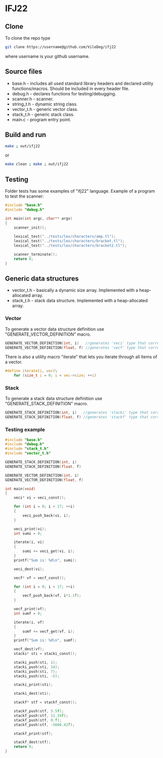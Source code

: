 # IFJ22
## Clone
To clone the repo type
```sh
git clone https://username@github.com/VileDeg/ifj22
```
where username is your github username.
## Source files
- base.h     - includes all used standard library headers and declared utility functions/macros. Should be included in every header file.
- debug.h    - declares functions for testing/debugging.
- scanner.h  - scanner.
- string_t.h - dynamic string class.
- vector_t.h - generic vector class.
- stack_t.h  - generic stack class.
- main.c     - program entry point.
## Build and run
```sh
make ; out/ifj22
```
or
```sh
make clean ; make ; out/ifj22
```
## Testing
Folder tests has some examples of "ifj22" language.
Example of a program to test the scanner:
```c
#include "base.h"
#include "debug.h"

int main(int argc, char** argv)
{
    scanner_init();
    
    lexical_test("../tests/lex/characters/amp.tl");
    lexical_test("../tests/lex/characters/bracket.tl");
    lexical_test("../tests/lex/characters/bracket2.tl");

    scanner_terminate();
    return 0;
}
```
## Generic data structures
- vector_t.h - basically a dynamic size array. Implemented with a heap-allocated array.
- stack_t.h - stack data structure. Implemented with a heap-allocated array.
### Vector
To generate a vector data structure definition use "GENERATE_VECTOR_DEFINITION" macro.
```c
GENERATE_VECTOR_DEFINITION(int, i)   //generates 'veci' type that corresponds to vector holding integer items.
GENERATE_VECTOR_DEFINITION(float, f) //generates 'vecf' type that corresponds to vector holding float items.
```
There is also a utility macro "iterate" that lets you iterate through all items of a vector.
```c
#define iterate(i, vec)\
    for (size_t i = 0; i < vec->size; ++i)
```
### Stack
To generate a stack data structure definition use "GENERATE_STACK_DEFINITION" macro.
```c
GENERATE_STACK_DEFINITION(int, i)   //generates 'stacki' type that corresponds to stack holding integer items.
GENERATE_STACK_DEFINITION(float, f) //generates 'stackf' type that corresponds to stack holding float items.
```
### Testing example
```c
#include "base.h"
#include "debug.h"
#include "stack_t.h"
#include "vector_t.h"

GENERATE_STACK_DEFINITION(int, i)
GENERATE_STACK_DEFINITION(float, f)

GENERATE_VECTOR_DEFINITION(int, i)
GENERATE_VECTOR_DEFINITION(float, f)

int main(void)
{
    veci* vi = veci_const();

    for (int i = 0; i < 17; ++i)
    {
        veci_push_back(vi, i);
    }

    veci_print(vi);
    int sumi = 0;

    iterate(i, vi)
    {
        sumi += veci_get(vi, i);
    }
    printf("Sum is: %d\n", sumi);

    veci_dest(vi);

    vecf* vf = vecf_const();

    for (int i = 0; i < 17; ++i)
    {
        vecf_push_back(vf, i*1.1f);
    }

    vecf_print(vf);
    int sumf = 0;

    iterate(i, vf)
    {
        sumf += vecf_get(vf, i);
    }
    printf("Sum is: %d\n", sumf);

    vecf_dest(vf);
    stacki* sti = stacki_const();

    stacki_push(sti, 1);
    stacki_push(sti, 14);
    stacki_push(sti, 7);
    stacki_push(sti, -5);

    stacki_print(sti);

    stacki_dest(sti);

    stackf* stf = stackf_const();

    stackf_push(stf, 5.5f);
    stackf_push(stf, 11.34f);
    stackf_push(stf, 0.f);
    stackf_push(stf, -5666.42f);

    stackf_print(stf);

    stackf_dest(stf);
    return 0;
}

```

